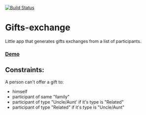 [![Build Status](https://travis-ci.org/travis-ci/travis-web.svg?branch=master)](https://travis-ci.org/travis-ci/travis-web)
# Gifts-exchange

Little app that generates gifts exchanges from a list of participants.

### [Demo](https://jrakotoharisoa.github.io/gifts-exchanger/)

## Constraints:
A person can't offer a gift to:


- himself
- participant of same "family"
- participant of type "Uncle/Aunt' if it's type is "Related"
- participant of type "Related" if it's type is "Uncle/Aunt"
